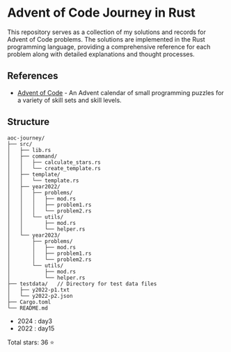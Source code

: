 # Advent of Code Journey in Rust

This repository serves as a collection of my solutions and records for Advent of Code problems. The solutions are implemented in the Rust programming language, providing a comprehensive reference for each problem along with detailed explanations and thought processes.

## References

- [Advent of Code](https://adventofcode.com/) - An Advent calendar of small programming puzzles for a variety of skill sets and skill levels.

## Structure

```
aoc-journey/
├── src/
│   ├── lib.rs
│   ├── command/
│   │   ├── calculate_stars.rs
│   │   └── create_template.rs
│   ├── template/
│   │   └── template.rs
│   ├── year2022/
│   │   ├── problems/
│   │   │   ├── mod.rs
│   │   │   ├── problem1.rs
│   │   │   └── problem2.rs
│   │   └── utils/
│   │       ├── mod.rs
│   │       └── helper.rs
│   └── year2023/
│       ├── problems/
│       │   ├── mod.rs
│       │   ├── problem1.rs
│       │   └── problem2.rs
│       └── utils/
│           ├── mod.rs
│           └── helper.rs
├── testdata/   // Directory for test data files
│   ├── y2022-p1.txt
│   └── y2022-p2.json
├── Cargo.toml
└── README.md
```

- 2024 : day3
- 2022 : day15

Total stars: 36 ⭐️

